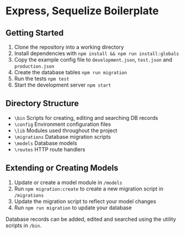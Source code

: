 Express, Sequelize Boilerplate
==============================


Getting Started
---------------

1. Clone the repository into a working directory
2. Install dependencies with `npm install && npm run install:globals`
3. Copy the example config file to `development.json`, `test.json` and `production.json`
4. Create the database tables `npm run migration`
5. Run the tests `npm test`
6. Start the development server `npm start`


Directory Structure
-------------------

* `\bin` Scripts for creating, editing and searching DB records
* `\config` Environment configuration files
* `\lib` Modules used throughout the project
* `\migrations` Database migration scripts
* `\models` Database models
* `\routes` HTTP route handlers


Extending or Creating Models
----------------------------

1. Update or create a model module in `/models`
2. Run `npm migration:create` to create a new migration script in `/migrations`
3. Update the migration script to reflect your model changes
4. Run `npm run migration` to update your database

Database records can be added, edited and searched using the utility scripts in `/bin`.